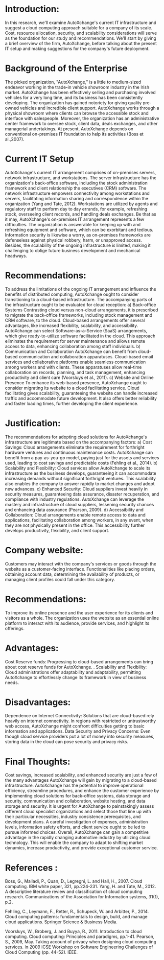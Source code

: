 # Introduction:
In this research, we'll examine AutoXchange's current IT infrastructure and suggest a cloud computing approach suitable for a company of its scale. Cost, resource allocation, security, and scalability considerations will serve as the foundation for our study and recommendations.
We'll start by giving a brief overview of the firm, AutoXchange, before talking about the present IT setup and making suggestions for the company's future deployment.
# Background of the Enterprise
The picked organization, "AutoXchange," is a little to medium-sized endeavor working in the trade-in vehicle showroom industry in the Irish market. AutoXchange has been effectively selling and purchasing involved vehicles for a very long time, and its business has been consistently developing. The organization has gained notoriety for giving quality pre-owned vehicles and incredible client support.
AutoXchange works through a physical showroom where clients can browse the accessible stock and interface with salespeople. Moreover, the organization has an administrative center framework to oversee stock, client data, deals exchanges, and other managerial undertakings. At present, AutoXchange depends on conventional on-premises IT foundation to help its activities (Boss et al.,2007). 
# Current IT Setup
AutoXchange's current IT arrangement comprises of on-premises servers, network infrastructure, and workstations. The server infrastructure has the organization's back-office software, including the stock administration framework and client relationship the executives (CRM) software. The network infrastructure empowers connectivity among workstations and servers, facilitating information sharing and correspondence within the organization (Yang and Tate, 2012). Workstations are utilized by agents and regulatory staff to perform day to day errands, for example, refreshing stock, overseeing client records, and handling deals exchanges.
Be that as it may, AutoXchange's on-premises IT arrangement represents a few difficulties. The organization is answerable for keeping up with and refreshing equipment and software, which can be exorbitant and tedious. Information security is likewise a worry, as on-premises frameworks are defenseless against physical robbery, harm, or unapproved access. Besides, the scalability of the ongoing infrastructure is limited, making it challenging to oblige future business development and mechanical headways.

# Recommendations:
To address the limitations of the ongoing IT arrangement and influence the benefits of distributed computing, AutoXchange ought to consider transitioning to a cloud-based infrastructure. The accompanying parts of the infrastructure ought to be evaluated for cloud reception:
a)	Back-office Systems
Contrasting cloud versus non-cloud arrangements, it is prescribed to migrate the back-office frameworks, including stock management and CRM software, to the cloud. Cloud-based arrangements offer several advantages, like increased flexibility, scalability, and accessibility. AutoXchange can select Software-as-a-Service (SaaS) arrangements, which give ready-to-utilize software facilitated in the cloud. This approach eliminates the requirement for server maintenance and allows remote access to data, enhancing collaboration among staff individuals.
   b) Communication and Collaboration
AutoXchange can benefit from cloud-based communication and collaboration apparatuses. Cloud-based email services and collaborative platforms enable seamless communication among workers and with clients. These apparatuses allow real-time collaboration on records, planning, and task management, enhancing productivity and client care (Voorsluys et al., 2011). 
   c) Website and Online Presence
To enhance its web-based presence, AutoXchange ought to consider migrating its website to a cloud facilitating service. Cloud facilitating gives scalability, guaranteeing the website can handle increased traffic and accommodate future development. It also offers better reliability and faster loading times, further developing the client experience.
# Justification:
The recommendations for adopting cloud solutions for AutoXchange's infrastructure are legitimate based on the accompanying factors:
a) Cost Savings: Cloud arrangements eliminate the requirement for forthright hardware ventures and continuous maintenance costs. AutoXchange can benefit from a pay-as-you-go model, paying just for the assets and services used, leading to cost savings and predictable costs (Fehling et al., 2014). 
b) Scalability and Flexibility: Cloud services allow AutoXchange to scale its infrastructure as the business develops, guaranteeing it can accommodate increasing demands without significant forthright ventures. This scalability also enables the company to answer rapidly to market changes and adopt new advances.
c) Enhanced Security: Cloud suppliers invest heavily in security measures, guaranteeing data assurance, disaster recuperation, and compliance with industry regulations. AutoXchange can leverage the mastery and infrastructure of cloud suppliers, lessening security chances and enhancing data assurance (Pearson, 2009). 
d) Accessibility and Collaboration: Cloud arrangements enable remote access to data and applications, facilitating collaboration among workers, in any event, when they are not physically present in the office. This accessibility further develops productivity, flexibility, and client support.
# Company website:
Customers may interact with the company's services or goods through the website as a customer-facing interface. Functionalities like placing orders, obtaining account data, determining the availability of products, or managing client profiles could fall under this category.
# Recommendations:
To improve its online presence and the user experience for its clients and visitors as a whole. The organization uses the website as an essential online platform to interact with its audience, provide services, and highlight its offerings.
# Advantages:
Cost Reserve funds: Progressing to cloud-based arrangements can bring about cost reserve funds for AutoXchange.
. Scalability and Flexibility: Cloud administrations offer adaptability and adaptability, permitting AutoXchange to effortlessly change its framework in view of business needs.
# Disadvantages:
Dependence on Internet Connectivity: Solutions that are cloud-based rely heavily on internet connectivity. In regions with restricted or untrustworthy web access, AutoXchange might confront difficulties getting to basic information and applications.
Data Security and Privacy Concerns: Even though cloud service providers put a lot of money into security measures, storing data in the cloud can pose security and privacy risks.
# Final Thoughts:
Cost savings, increased scalability, and enhanced security are just a few of the many advantages AutoXchange will gain by migrating to a cloud-based infrastructure. AutoXchange has the potential to improve operational efficiency, streamline procedures, and enhance the customer experience by implementing cloud solutions for back-office systems, data storage and security, communication and collaboration, website hosting, and data storage and security.
It is urgent for AutoXchange to painstakingly assess different cloud specialist organizations and select those that line up with their particular necessities, industry consistence prerequisites, and development plans. A careful investigation of expenses, administration levels, information safety efforts, and client service ought to be led to pursue informed choices.
Overall, AutoXchange can gain a competitive advantage in the rapidly changing automotive industry by utilizing cloud technology. This will enable the company to adapt to shifting market dynamics, increase productivity, and provide exceptional customer service.

# References :
Boss, G., Malladi, P., Quan, D., Legregni, L. and Hall, H., 2007. Cloud computing. IBM white paper, 321, pp.224-231.
Yang, H. and Tate, M., 2012. A descriptive literature review and classification of cloud computing research. Communications of the Association for Information systems, 31(1), p.2.

Fehling, C., Leymann, F., Retter, R., Schupeck, W. and Arbitter, P., 2014. Cloud computing patterns: fundamentals to design, build, and manage cloud applications. Springer Science & Business Media.

Voorsluys, W., Broberg, J. and Buyya, R., 2011. Introduction to cloud computing. Cloud computing: Principles and paradigms, pp.1-41.
Pearson, S., 2009, May. Taking account of privacy when designing cloud computing services. In 2009 ICSE Workshop on Software Engineering Challenges of Cloud Computing (pp. 44-52). IEEE.


